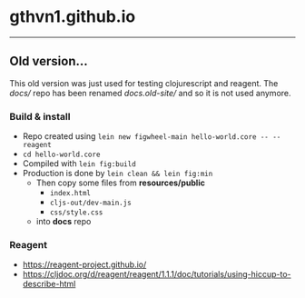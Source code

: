 # gthvn1.github.io

---
## Old version...

This old version was just used for testing clojurescript and reagent. The *docs/* repo has been renamed *docs.old-site/* and so it is not used anymore.

### Build & install
- Repo created using `lein new figwheel-main hello-world.core -- --reagent`
- `cd hello-world.core`
- Compiled with `lein fig:build`
- Production is done by `lein clean && lein fig:min`
  - Then copy some files from **resources/public**
    - `index.html`
    - `cljs-out/dev-main.js`
    - `css/style.css`
  - into **docs** repo

### Reagent
- https://reagent-project.github.io/
- https://cljdoc.org/d/reagent/reagent/1.1.1/doc/tutorials/using-hiccup-to-describe-html
